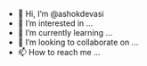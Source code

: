 - 👋 Hi, I’m @ashokdevasi
- 👀 I’m interested in ...
- 🌱 I’m currently learning ...
- 💞️ I’m looking to collaborate on ...
- 📫 How to reach me ...

<!---
ashokdevasi/ashokdevasi is a ✨ special ✨ repository because its `README.md` (this file) appears on your GitHub profile.
You can click the Preview link to take a look at your changes.
--->
